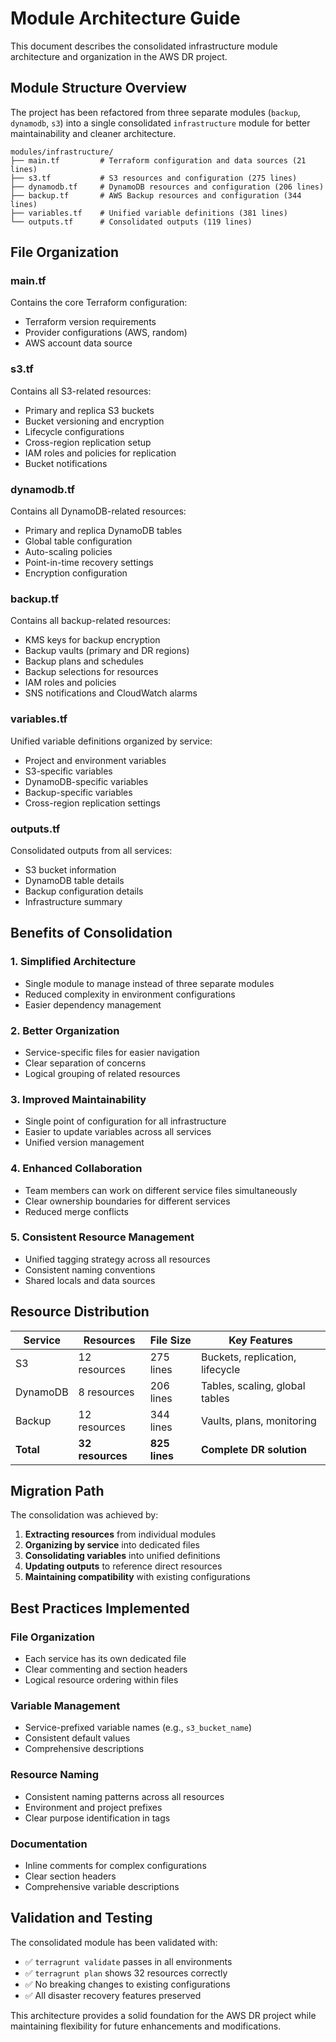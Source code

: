 # Module Architecture Guide

This document describes the consolidated infrastructure module architecture and organization in the AWS DR project.

## Module Structure Overview

The project has been refactored from three separate modules (`backup`, `dynamodb`, `s3`) into a single consolidated `infrastructure` module for better maintainability and cleaner architecture.

```
modules/infrastructure/
├── main.tf         # Terraform configuration and data sources (21 lines)
├── s3.tf           # S3 resources and configuration (275 lines)
├── dynamodb.tf     # DynamoDB resources and configuration (206 lines)
├── backup.tf       # AWS Backup resources and configuration (344 lines)
├── variables.tf    # Unified variable definitions (381 lines)
└── outputs.tf      # Consolidated outputs (119 lines)
```

## File Organization

### main.tf
Contains the core Terraform configuration:
- Terraform version requirements
- Provider configurations (AWS, random)
- AWS account data source

### s3.tf
Contains all S3-related resources:
- Primary and replica S3 buckets
- Bucket versioning and encryption
- Lifecycle configurations
- Cross-region replication setup
- IAM roles and policies for replication
- Bucket notifications

### dynamodb.tf
Contains all DynamoDB-related resources:
- Primary and replica DynamoDB tables
- Global table configuration
- Auto-scaling policies
- Point-in-time recovery settings
- Encryption configuration

### backup.tf
Contains all backup-related resources:
- KMS keys for backup encryption
- Backup vaults (primary and DR regions)
- Backup plans and schedules
- Backup selections for resources
- IAM roles and policies
- SNS notifications and CloudWatch alarms

### variables.tf
Unified variable definitions organized by service:
- Project and environment variables
- S3-specific variables
- DynamoDB-specific variables
- Backup-specific variables
- Cross-region replication settings

### outputs.tf
Consolidated outputs from all services:
- S3 bucket information
- DynamoDB table details
- Backup configuration details
- Infrastructure summary

## Benefits of Consolidation

### 1. **Simplified Architecture**
- Single module to manage instead of three separate modules
- Reduced complexity in environment configurations
- Easier dependency management

### 2. **Better Organization**
- Service-specific files for easier navigation
- Clear separation of concerns
- Logical grouping of related resources

### 3. **Improved Maintainability**
- Single point of configuration for all infrastructure
- Easier to update variables across all services
- Unified version management

### 4. **Enhanced Collaboration**
- Team members can work on different service files simultaneously
- Clear ownership boundaries for different services
- Reduced merge conflicts

### 5. **Consistent Resource Management**
- Unified tagging strategy across all resources
- Consistent naming conventions
- Shared locals and data sources

## Resource Distribution

| Service | Resources | File Size | Key Features |
|---------|-----------|-----------|--------------|
| S3 | 12 resources | 275 lines | Buckets, replication, lifecycle |
| DynamoDB | 8 resources | 206 lines | Tables, scaling, global tables |
| Backup | 12 resources | 344 lines | Vaults, plans, monitoring |
| **Total** | **32 resources** | **825 lines** | **Complete DR solution** |

## Migration Path

The consolidation was achieved by:

1. **Extracting resources** from individual modules
2. **Organizing by service** into dedicated files
3. **Consolidating variables** into unified definitions
4. **Updating outputs** to reference direct resources
5. **Maintaining compatibility** with existing configurations

## Best Practices Implemented

### File Organization
- Each service has its own dedicated file
- Clear commenting and section headers
- Logical resource ordering within files

### Variable Management
- Service-prefixed variable names (e.g., `s3_bucket_name`)
- Consistent default values
- Comprehensive descriptions

### Resource Naming
- Consistent naming patterns across all resources
- Environment and project prefixes
- Clear purpose identification in tags

### Documentation
- Inline comments for complex configurations
- Clear section headers
- Comprehensive variable descriptions

## Validation and Testing

The consolidated module has been validated with:
- ✅ `terragrunt validate` passes in all environments
- ✅ `terragrunt plan` shows 32 resources correctly
- ✅ No breaking changes to existing configurations
- ✅ All disaster recovery features preserved

This architecture provides a solid foundation for the AWS DR project while maintaining flexibility for future enhancements and modifications.